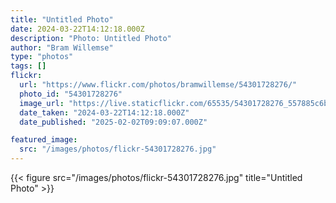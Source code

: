 ```yaml
---
title: "Untitled Photo"
date: 2024-03-22T14:12:18.000Z
description: "Photo: Untitled Photo"
author: "Bram Willemse"
type: "photos"
tags: []
flickr:
  url: "https://www.flickr.com/photos/bramwillemse/54301728276/"
  photo_id: "54301728276"
  image_url: "https://live.staticflickr.com/65535/54301728276_557885c6ba_h.jpg"
  date_taken: "2024-03-22T14:12:18.000Z"
  date_published: "2025-02-02T09:09:07.000Z"

featured_image:
  src: "/images/photos/flickr-54301728276.jpg"
---
```


{{< figure src="/images/photos/flickr-54301728276.jpg" title="Untitled Photo" >}}
